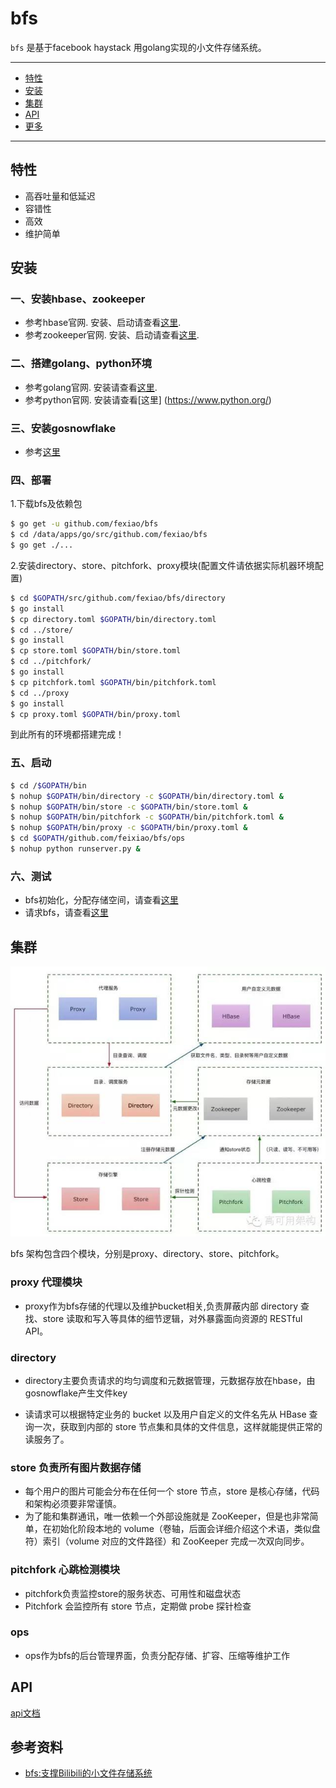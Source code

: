 bfs
==============
`bfs` 是基于facebook haystack 用golang实现的小文件存储系统。

---------------------------------------
  * [特性](#特性)
  * [安装](#安装)
  * [集群](#集群)
  * [API](#API)
  * [更多](#更多)

---------------------------------------

## 特性
 * 高吞吐量和低延迟
 * 容错性
 * 高效
 * 维护简单

## 安装

### 一、安装hbase、zookeeper

 * 参考hbase官网. 安装、启动请查看[这里](https://hbase.apache.org/).
 * 参考zookeeper官网. 安装、启动请查看[这里](http://zookeeper.apache.org/).

### 二、搭建golang、python环境

 * 参考golang官网. 安装请查看[这里](https://golang.org/doc/install).
 * 参考python官网. 安装请查看[这里]
(https://www.python.org/)

### 三、安装gosnowflake

 * 参考[这里](https://github.com/fexiao/gosnowflake)

### 四、部署
1.下载bfs及依赖包
```sh
$ go get -u github.com/fexiao/bfs
$ cd /data/apps/go/src/github.com/fexiao/bfs
$ go get ./...
```

2.安装directory、store、pitchfork、proxy模块(配置文件请依据实际机器环境配置)
```sh
$ cd $GOPATH/src/github.com/fexiao/bfs/directory
$ go install
$ cp directory.toml $GOPATH/bin/directory.toml
$ cd ../store/
$ go install
$ cp store.toml $GOPATH/bin/store.toml
$ cd ../pitchfork/
$ go install
$ cp pitchfork.toml $GOPATH/bin/pitchfork.toml
$ cd ../proxy
$ go install
$ cp proxy.toml $GOPATH/bin/proxy.toml

```
到此所有的环境都搭建完成！

### 五、启动
```sh
$ cd /$GOPATH/bin
$ nohup $GOPATH/bin/directory -c $GOPATH/bin/directory.toml &
$ nohup $GOPATH/bin/store -c $GOPATH/bin/store.toml &
$ nohup $GOPATH/bin/pitchfork -c $GOPATH/bin/pitchfork.toml &
$ nohup $GOPATH/bin/proxy -c $GOPATH/bin/proxy.toml &
$ cd $GOPATH/github.com/feixiao/bfs/ops
$ nohup python runserver.py &
```

### 六、测试
 * bfs初始化，分配存储空间，请查看[这里](https://github.com/feixiao/bfs/doc/ops.md)
 * 请求bfs，请查看[这里](https://github.com/feixiao/bfs/doc/proxy.md)

## 集群

![Aaron Swartz](./doc/b.jpg)

bfs 架构包含四个模块，分别是proxy、directory、store、pitchfork。

### proxy 代理模块

 * proxy作为bfs存储的代理以及维护bucket相关,负责屏蔽内部 directory 查找、store 读取和写入等具体的细节逻辑，对外暴露面向资源的 RESTful API。

### directory

 + directory主要负责请求的均匀调度和元数据管理，元数据存放在hbase，由gosnowflake产生文件key

 + 读请求可以根据特定业务的 bucket 以及用户自定义的文件名先从 HBase 查询一次，获取到内部的 store 节点集和具体的文件信息，这样就能提供正常的读服务了。

### store 负责所有图片数据存储

+ 每个用户的图片可能会分布在任何一个 store 节点，store 是核心存储，代码和架构必须要非常谨慎。
+ 为了能和集群通讯，唯一依赖一个外部设施就是 ZooKeeper，但是也非常简单，在初始化阶段本地的 volume（卷轴，后面会详细介绍这个术语，类似盘符）索引（volume 对应的文件路径）和 ZooKeeper 完成一次双向同步。

### pitchfork 心跳检测模块

+ pitchfork负责监控store的服务状态、可用性和磁盘状态
+ Pitchfork 会监控所有 store 节点，定期做 probe 探针检查


### ops

 * ops作为bfs的后台管理界面，负责分配存储、扩容、压缩等维护工作
 
## API
[api文档](https://github.com/feixiao/bfs/blob/master/doc/api.md)


## 参考资料
+ [bfs:支撑Bilibili的小文件存储系统](https://www.jianshu.com/p/923917220d23)